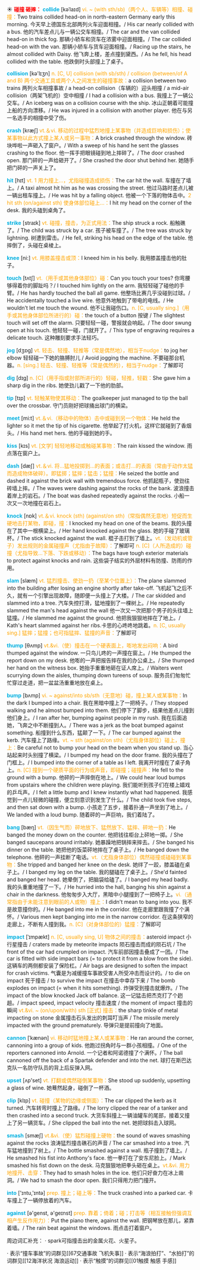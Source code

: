 ☀ <font color="red">**碰撞 砸摔：**</font>
<font color="sky blue">**collide**</font> [kəˈlaɪd]
<font color="orange">vi. ~ (with sth/sb)（两个人、车辆等）相撞、碰撞：</font>Two trains collided head-on in north-eastern Germany early this morning. 今天早上德国东北部两列火车迎面相撞。/ His car nearly collided with a bus. 他的汽车差点儿与一辆公交车相撞。/ The car and the van collided head-on in thick fog. 那辆小轿车和货车在浓雾中迎面相撞。/ The car collided head-on with the van. 那辆小轿车与货车迎面相撞。/ Racing up the stairs, he almost collided with Daisy. 他飞奔上楼，差点撞到黛西。/ As he fell, his head collided with the table. 他跌倒时头部撞上了桌子。

<font color="sky blue">**collision**</font> [kə'lɪӡn] 
<font color="orange">n. [C, U] collision (with sb/sth) / collision (between/of A and B) 两个交通工具或两个人之间发生的碰撞事故：</font>a collision between two trains 两列火车相撞事故 / a head-on collision（车辆的）迎头相撞 / a mid-air collision（两架飞机的）空中相撞 / I had a collision with a bus. 我撞上了一辆公交车。/ An iceberg was on a collision course with the ship. 冰山正朝着可能撞上船的方向漂移。/ He was injured in a collision with another player. 他在与另一名选手的相撞中受了伤。

<font color="sky blue">**crash**</font> [kræʃ] 
<font color="orange">vt.＆vi. 移动的过程中猛烈地撞上某事物（并造成巨响和损伤）；使某事物以此方式撞上某人或另一事物：</font>A brick crashed through the window. 砖块哗啦一声砸入了窗户。/ With a sweep of his hand he sent the glasses crashing to the floor. 他一挥手把眼镜碰到地上摔碎了。/ The door crashed open. 那门砰的一声给砸开了。/ She crashed the door shut behind her. 她随手把门砰的一声关上了。

<font color="sky blue">**hit**</font> [hɪt] 
<font color="orange">vt. 1 用力撞上…，尤指碰撞造成损伤：</font>The car hit the wall. 车撞在了墙上。/ A taxi almost hit him as he was crossing the street. 他过马路时差点儿被一辆出租车撞上。/ He was hit by a falling object. 他被一个下落的物体击中。<font color="orange">2 hit sth (on/against sth) 使身体部位碰上…：</font>I hit my head on the corner of the desk. 我的头磕到桌角了。

<font color="sky blue">**strike**</font> [straɪk] 
<font color="orange">vt. 碰撞，撞击，为正式用法：</font>The ship struck a rock. 船触礁了。/ The child was struck by a car. 孩子被车撞了。/ The tree was struck by lightning. 树遭到雷击。/ He fell, striking his head on the edge of the table. 他摔倒了，头碰在桌棱上。

<font color="sky blue">**knee**</font> [ni:] 
<font color="orange">vt. 用膝盖撞击或顶：</font>I kneed him in his belly. 我用膝盖撞击他的肚子。

<font color="sky blue">**touch**</font> [tʌtʃ] 
<font color="orange">vt.（用手或其他身体部位）碰：</font>Can you touch your toes? 你弯腰够得着你的脚趾吗？/ I touched him lightly on the arm. 我轻轻碰了碰他的手臂。/ He has hardly touched the ball all game. 他整场比赛几乎没碰到过球。/ He accidentally touched a live wire. 他意外地触到了带电的电线。/ He wouldn’t let me touch the wound. 他不让我碰伤口。<font color="orange">n. [C, usually sing.]（用手或其他身体部位所进行的）碰：</font>the touch of a button 按键 / The slightest touch will set off the alarm. 只要轻轻一碰，警报就会响起。/ The door swung open at his touch. 他轻轻一碰，门就开了。/ This type of engraving requires a delicate touch. 这种雕刻要求手法轻巧。

<font color="sky blue">**jog**</font> [dӡɒɡ] 
<font color="orange">vt. 轻击、轻撞、轻推等（常是偶然地），相当于nudge：</font>to jog her elbow 轻轻碰一下她的胳膊肘儿 / Avoid jogging the machine. 不要碰那台机器。<font color="orange">n. [sing.] 轻击、轻撞、轻推等（常是偶然的），相当于nudge：</font>了解即可

<font color="sky blue">**dig**</font> [dɪɡ] 
<font color="orange">n. [C]（用手指或肘部所进行的）轻碰，轻推，轻戳：</font>She gave him a sharp dig in the ribs. 她使劲儿戳了一下他的肋部。

<font color="sky blue">**tip**</font> [tɪp] 
<font color="orange">vt. 轻触某物使其移动：</font>The goalkeeper just managed to tip the ball over the crossbar. 守门员刚好把球捅出球门的横梁。

<font color="sky blue">**meet**</font> [mi:t] 
<font color="orange">vt.＆vi.（移动中的物体）击中或碰到另一个物体：</font>He held the lighter so it met the tip of his cigarette. 他举起了打火机，这样它就碰到了香烟头。/ His hand met hers. 他的手碰到她的手。

<font color="sky blue">**kiss**</font> [kɪs] 
<font color="orange">vt. [文学] 轻轻地移动或触碰某事物：</font>The rain kissed the window. 雨点落在窗户上。

<font color="sky blue">**dash**</font> [dæʃ] 
<font color="orange">vt.＆vi. 将…猛地投掷到…的表面；或击打…的表面（常由于动作太猛而造成物体破碎）。即猛掷；猛摔；猛击；猛撞：</font>He seized the bottle and dashed it against the brick wall with tremendous force. 他抓起瓶子，使劲往砖墙上摔。/ The waves were dashing against the rocks of the bank. 波浪撞击着岸上的岩石。/ The boat was dashed repeatedly against the rocks. 小船一次又一次地撞在岩石上。

<font color="sky blue">**knock**</font> [nɒk] 
<font color="orange">vt.＆vi. knock (sth) (against/on sth)（常指偶然无意地）短促而生硬地击打某物，即碰，撞：</font>I knocked my head on one of the beams. 我的头撞在了其中一根横梁上。/ Her hand knocked against the glass. 她的手碰了玻璃杯。/ The stick knocked against the wall. 棍子击打到了墙上。<font color="orange">vt.（发动机或管子）发出规则的金属碰撞声（尤指由于故障）：</font>了解即可 <font color="orange">n. [C]（人所造成的）碰撞（尤指导致…下落、下跌或移动）：</font>The bags have tough exterior materials to protect against knocks and rain. 这些袋子结实的外层材料有防撞、防雨的作用。
      
<font color="sky blue">**slam**</font> [slæm]
<font color="orange">vt. 猛烈撞击、使劲一扔（至某个位置上）：</font>The plane slammed into the building after losing an engine shortly after take-off. 飞机起飞之后不久，就有一个引擎出现故障，随即便一头撞上了大楼。/ The car skidded and slammed into a tree. 汽车失控打滑，猛地撞到了一棵树上。/ He repeatedly slammed the man's head against the wall 他一次又一次把那个男子的头往墙上猛撞。/ He slammed me against the ground. 他把我狠狠地摔在了地上。/ Kath's heart slammed against her ribs.卡思的心咚咚地跳着。<font color="orange">n. [C, usually sing.] 猛摔；猛撞；也可指猛摔、猛撞的声音：</font>了解即可

<font color="sky blue">**thump**</font> [θʌmp]
<font color="orange">vt.&vi.（使）撞击在一个硬表面上，嘭地发出闷响：</font>A bird thumped against the window. 一只鸟儿咚的一声撞在窗上。/ He thumped the report down on my desk. 他嘭的一声把报告摔在我的办公桌上。/ She thumped her hand on the witness box. 她抬手重重地砸在证人席上。/ Waiters went scurrying down the aisles, thumping down tureens of soup. 服务员们匆匆忙忙穿过走道，把一盆盆汤重重地放在桌上。

<font color="sky blue">**bump**</font> [bʌmp]
<font color="orange">vi. ~ against/into sb/sth（无意地）碰，撞上某人或某事物：</font>In the dark I bumped into a chair. 我在黑暗中撞上了一把椅子。/ They stopped walking and he almost bumped into them. 他们停下了脚步，结果他差点儿撞到他们身上。/ I ran after her, bumping against people in my rush. 我在后面追她，飞奔之中不断撞到人。/ There was a jerk as the boat bumped against something. 船撞到什么东西，猛颠了一下。/ The car bumped against the kerb. 汽车撞上了路缘。<font color="orange">vt. ~ sth (against/on sth)（尤指身体部位）碰上，撞上：</font>Be careful not to bump your head on the beam when you stand up. 当心站起来时头别撞了横梁。/ I bumped my head on the door frame. 我的头撞在了门框上。/ I bumped into the corner of a table as I left. 我离开时撞在了桌子角上。<font color="orange">n. [C] 撞到一个硬质平面的行为或声音，即碰撞；碰撞声：</font>He fell to the ground with a bump. 他砰的一声摔倒在地上。/ We could hear loud bumps from upstairs where the children were playing. 我们能听到孩子们在楼上嬉戏的乒乓声。/ I felt a little bump and I knew instantly what had happened. 我感觉到一点儿轻微的碰撞，便立刻意识到发生了什么。/ The child took five steps, and then sat down with a bump. 小孩走了五步，接着扑通一声坐到了地上。/ We landed with a loud bump. 随着砰的一声巨响，我们着陆了。

<font color="sky blue">**bang**</font> [bæŋ]
<font color="orange">vt.（因生气而）砰地放下、猛然放下、猛摔、砰地一扔：</font>He banged the money down on the counter. 他把钱往柜台上砰地一掷。/ She banged saucepans around irritably. 她暴躁地把锅摔来摔去。/ She banged his dinner on the table. 她把他的饭菜砰地摔在了桌子上。/ He banged down the telephone. 他砰的一声挂断了电话。<font color="orange">vt.（尤指身体部位）偶然碰撞或磕碰到某事物：</font>She tripped and banged her knee on the desk. 她绊了一跤，膝盖磕在桌子上。/ I banged my leg on the table. 我的腿磕在了桌子上。/ She'd fainted and banged her head. 她晕倒了，把脑袋给磕了。/ I banged my head badly. 我的头重重地撞了一下。/ He hurried into the hall, banging his shin against a chair in the darkness. 他匆匆步入大厅，黑暗中小腿撞到了一把椅子上。<font color="orange">vi.（通常指由于未能注意到眼前的人或物）撞上：</font>I didn't mean to bang into you. 我不是故意撞你的。/ He banged into me in the corridor. 他在走廊里跟我撞了个满怀。/ Various men kept banging into me in the narrow corridor. 在这条狭窄的走廊上，不断有人撞到我。<font color="orange">n. [C]（对身体部位的）猛撞：</font>了解即可
             
<font color="sky blue">**impact**</font> [ˈɪmpækt]
<font color="orange">n. [C, usually sing, U] 物体之间的撞击：</font>asteroid impact 小行星撞击 / craters made by meteorite impacts 陨石撞击而成的陨石坑 / The front of the car had crumpled on impact. 汽车前部因撞击叠成了一团。/ The car is fitted with side impact bars (= to protect it from a blow from the side). 这辆车的两侧都安装了保险杠。/ Air bags are designed to soften the impact for crash victims. 气囊是为减缓撞车事故受害人所受冲击而设计的。/ to die on impact 死于撞击 / to survive the impact 在撞击中幸存下来 / The bomb explodes on impact (= when it hits something). 炸弹受到撞击就爆炸。/ The impact of the blow knocked Jack off balance. 这一记猛击把杰克打了个趔趄。/ impact speed, impact velocity 撞击速度 / the moment of impact 撞击的瞬间 <font color="orange">vt.&vi. ~ (on/upon/with) sth [正式] 撞击：</font>the sharp tinkle of metal impacting on stone 金属撞击石头发出的刺耳叮当声 / The missile merely impacted with the ground prematurely. 导弹只是提前撞向了地面。          

<font color="sky blue">**cannon**</font> [ˈkænən]
<font color="orange">vi. 移动时猛地撞上某人或某事物：</font>He ran around the corner, cannoning into a group of kids. 他跑过拐角时与一群小孩相撞。/ One of the reporters cannoned into Arnold. 一个记者和阿诺德撞了个满怀。/ The ball cannoned off the back of a Spartak defender and into the net. 球打在斯巴达克队一名防守队员的背上后反弹入网。

<font color="sky blue">**upset**</font> [ʌp'set] 
<font color="orange">vt. 打翻或偶然碰倒某事物：</font>She stood up suddenly, upsetting a glass of wine. 她蓦然起身，碰倒了一杯酒。
           
<font color="sky blue">**clip**</font> [klɪp]
<font color="orange">vt. 碰撞（某物的边缘或侧面）：</font>The car clipped the kerb as it turned. 汽车转弯时撞上了路缘。/ The lorry clipped the rear of a tanker and then crashed into a second truck. 大货车斜撞上一辆油罐车的尾部，接着又撞上了另一辆货车。/ She clipped the ball into the net. 她把球斜击入球网。
           
<font color="sky blue">**smash**</font> [smæʃ]
<font color="orange">vt.&vi.（使）猛烈碰撞上硬物：</font>the sound of waves smashing against the rocks 浪涛猛烈撞击礁石的声音 / The car smashed into a tree. 汽车猛地撞到了树上。/ The bottle smashed against a wall. 瓶子撞到了墙上。/ He smashed his fist into Anthony's face. 他一拳打在了安东尼脸上。/ Mark smashed his fist down on the desk. 马克狠狠地把拳头砸在桌上。<font color="orange">vt.&vi. 用力地撞开、击穿：</font>They had to smash holes in the ice. 他们只好奋力在冰上凿洞。/ We had to smash the door open. 我们只得用力把门撞开。

<font color="sky blue">**into**</font> ['ɪntu,'ɪntə] 
<font color="orange">prep. 撞上；碰上等：</font>The truck crashed into a parked car. 卡车撞上了一辆停放着的汽车。

<font color="sky blue">**against**</font> [ə'ɡenst, ə'ɡeɪnst] 
<font color="orange">prep. 靠着；倚着；碰；打击等（相互接触但强调互相产生反作用力）：</font>Put the piano there, against the wall. 把钢琴放在那儿，紧靠着墙。/ The rain beat against the windows. 雨点击打着窗户。

周边词汇补充：
· spark可指撞击出的金属火花、火星子。

· 表示“撞车事故”的词群见[[67交通事故 飞机失事]]
· 表示“海浪拍打”、“水拍打”的词群见[[12海洋状况 海浪运动]]
· 表示“触摸”的词群见[[01触摸 触感 手感]]

